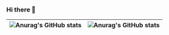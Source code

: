 ### Hi there 👋
|![Anurag's GitHub stats](https://github-readme-stats.vercel.app/api?username=MrSmileGod23&count_private=true&show_icons=true&theme=tokyonight)|![Anurag's GitHub stats](https://github-readme-stats.vercel.app/api/top-langs/?username=MrSmileGod23&theme=tokyonight)|
|----|----|
<!--
**MrSmileGod23/mrsmilegod23** is a ✨ _special_ ✨ repository because its `README.md` (this file) appears on your GitHub profile.

Here are some ideas to get you started:

- 🔭 I’m currently working on ...
- 🌱 I’m currently learning ...
- 👯 I’m looking to collaborate on ...
- 🤔 I’m looking for help with ...
- 💬 Ask me about ...
- 📫 How to reach me: ...
- 😄 Pronouns: ...
- ⚡ Fun fact: ...
-->
